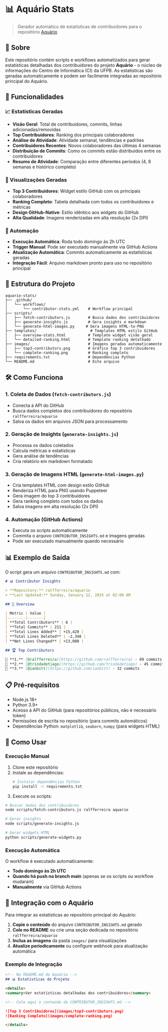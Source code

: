 # 📊 Aquário Stats

> Gerador automático de estatísticas de contribuidores para o repositório [Aquário](https://github.com/ralfferreira/aquario)

## 🎯 Sobre

Este repositório contém scripts e workflows automatizados para gerar estatísticas detalhadas dos contribuidores do projeto **Aquário** - o núcleo de informações do Centro de Informática (CI) da UFPB. As estatísticas são geradas automaticamente e podem ser facilmente integradas ao repositório principal do Aquário.

## 🚀 Funcionalidades

### 📈 Estatísticas Geradas

- **Visão Geral**: Total de contribuidores, commits, linhas adicionadas/removidas
- **Top Contribuidores**: Ranking dos principais colaboradores
- **Análise de Atividade**: Atividade semanal, tendências e padrões
- **Contribuidores Recentes**: Novos colaboradores das últimas 4 semanas
- **Distribuição de Commits**: Como os commits estão distribuídos entre os contribuidores
- **Resumo de Atividade**: Comparação entre diferentes períodos (4, 8 semanas e histórico completo)

### 🎨 Visualizações Geradas

- **Top 3 Contribuidores**: Widget estilo GitHub com os principais colaboradores
- **Ranking Completo**: Tabela detalhada com todos os contribuidores e métricas
- **Design GitHub-Native**: Estilo idêntico aos widgets do GitHub
- **Alta Qualidade**: Imagens renderizadas em alta resolução (2x DPI)

### 🔄 Automação

- **Execução Automática**: Roda todo domingo às 2h UTC
- **Trigger Manual**: Pode ser executado manualmente via GitHub Actions
- **Atualização Automática**: Commits automaticamente as estatísticas geradas
- **Integração Fácil**: Arquivo markdown pronto para uso no repositório principal

## 📁 Estrutura do Projeto

```
aquario-stats/
├── .github/
│   └── workflows/
│       └── contributor-stats.yml    # Workflow principal
├── scripts/
│   ├── fetch-contributors.js        # Busca dados dos contribuidores
│   ├── generate-insights.js         # Gera insights e markdown
│   └── generate-html-images.py     # Gera imagens HTML-to-PNG
├── templates/                        # Templates HTML estilo GitHub
│   ├── overview-stats.html          # Template widget visão geral
│   └── detailed-ranking.html        # Template ranking detalhado
├── images/                          # Imagens geradas automaticamente
│   ├── top3-contributors.png        # Gráfico top 3 contribuidores
│   └── complete-ranking.png         # Ranking completo
├── requirements.txt                 # Dependências Python
└── README.md                        # Este arquivo
```

## 🛠️ Como Funciona

### 1. **Coleta de Dados** (`fetch-contributors.js`)
- Conecta à API do GitHub
- Busca dados completos dos contribuidores do repositório `ralfferreira/aquario`
- Salva os dados em arquivos JSON para processamento

### 2. **Geração de Insights** (`generate-insights.js`)
- Processa os dados coletados
- Calcula métricas e estatísticas
- Gera análise de tendências
- Cria relatório em markdown formatado

### 3. **Geração de Imagens HTML** (`generate-html-images.py`)
- Cria templates HTML com design estilo GitHub
- Renderiza HTML para PNG usando Puppeteer
- Gera imagem do top 3 contribuidores
- Gera ranking completo com todos os dados
- Salva imagens em alta resolução (2x DPI)

### 4. **Automação** (GitHub Actions)
- Executa os scripts automaticamente
- Commita o arquivo `CONTRIBUTOR_INSIGHTS.md` e imagens geradas
- Pode ser executado manualmente quando necessário

## 📊 Exemplo de Saída

O script gera um arquivo `CONTRIBUTOR_INSIGHTS.md` com:

```markdown
# 📊 Contributor Insights

> **Repository:** ralfferreira/aquario  
> **Last Updated:** Sunday, January 12, 2025 at 02:00 AM  

## 🎯 Overview

| Metric | Value |
|--------|-------|
| **Total Contributors** | 6 |
| **Total Commits** | 211 |
| **Total Lines Added** | +15,420 |
| **Total Lines Deleted** | -2,340 |
| **Net Lines Changed** | +13,080 |

## 🏆 Top Contributors

🥇 **1.** [@ralfferreira](https://github.com/ralfferreira) - 89 commits
🥈 **2.** [@trindadetiago](https://github.com/trindadetiago) - 45 commits
🥉 **3.** [@ianbitt](https://github.com/ianbitt) - 32 commits
```

## 📋 Pré-requisitos

- Node.js 18+
- Python 3.9+
- Acesso à API do GitHub (para repositórios públicos, não é necessário token)
- Permissões de escrita no repositório (para commits automáticos)
- Dependências Python: `matplotlib`, `seaborn`, `numpy` (para widgets HTML)

## 🔧 Como Usar

### Execução Manual

1. Clone este repositório
2. Instale as dependências:
   ```bash
   # Instalar dependências Python
   pip install -r requirements.txt
   ```
3. Execute os scripts:

```bash
# Buscar dados dos contribuidores
node scripts/fetch-contributors.js ralfferreira aquario

# Gerar insights
node scripts/generate-insights.js

# Gerar widgets HTML
python scripts/generate-widgets.py
```

### Execução Automática

O workflow é executado automaticamente:
- **Todo domingo às 2h UTC**
- **Quando há push na branch main** (apenas se os scripts ou workflow mudaram)
- **Manualmente** via GitHub Actions

## 🔗 Integração com o Aquário

Para integrar as estatísticas ao repositório principal do Aquário:

1. **Copie o conteúdo** do arquivo `CONTRIBUTOR_INSIGHTS.md` gerado
2. **Cole no README** ou crie uma seção dedicada no repositório `ralfferreira/aquario`
3. **Inclua as imagens** da pasta `images/` para visualizações
4. **Atualize periodicamente** ou configure webhook para atualização automática

### Exemplo de Integração

```markdown
<!-- No README.md do Aquário -->
## 📊 Estatísticas do Projeto

<details>
<summary>Ver estatísticas detalhadas dos contribuidores</summary>

<!-- Cole aqui o conteúdo do CONTRIBUTOR_INSIGHTS.md -->

![Top 3 Contribuidores](images/top3-contributors.png)
![Ranking Completo](images/complete-ranking.png)

</details>
```